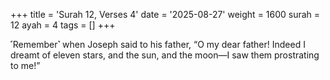 +++
title = 'Surah 12, Verses 4'
date = '2025-08-27'
weight = 1600
surah = 12
ayah = 4
tags = []
+++

˹Remember˺ when Joseph said to his father, “O my dear father! Indeed I dreamt of eleven stars, and the sun, and the moon—I saw them prostrating to me!”
